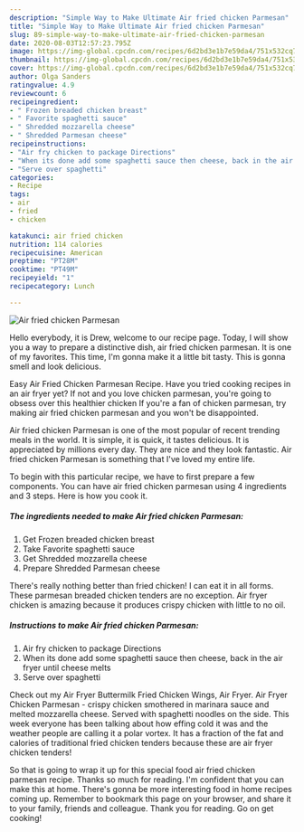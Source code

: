 ```yaml
---
description: "Simple Way to Make Ultimate Air fried chicken Parmesan"
title: "Simple Way to Make Ultimate Air fried chicken Parmesan"
slug: 89-simple-way-to-make-ultimate-air-fried-chicken-parmesan
date: 2020-08-03T12:57:23.795Z
image: https://img-global.cpcdn.com/recipes/6d2bd3e1b7e59da4/751x532cq70/air-fried-chicken-parmesan-recipe-main-photo.jpg
thumbnail: https://img-global.cpcdn.com/recipes/6d2bd3e1b7e59da4/751x532cq70/air-fried-chicken-parmesan-recipe-main-photo.jpg
cover: https://img-global.cpcdn.com/recipes/6d2bd3e1b7e59da4/751x532cq70/air-fried-chicken-parmesan-recipe-main-photo.jpg
author: Olga Sanders
ratingvalue: 4.9
reviewcount: 6
recipeingredient:
- " Frozen breaded chicken breast"
- " Favorite spaghetti sauce"
- " Shredded mozzarella cheese"
- " Shredded Parmesan cheese"
recipeinstructions:
- "Air fry chicken to package Directions"
- "When its done add some spaghetti sauce then cheese, back in the air fryer until cheese melts"
- "Serve over spaghetti"
categories:
- Recipe
tags:
- air
- fried
- chicken

katakunci: air fried chicken 
nutrition: 114 calories
recipecuisine: American
preptime: "PT28M"
cooktime: "PT49M"
recipeyield: "1"
recipecategory: Lunch

---
```



![Air fried chicken Parmesan](https://img-global.cpcdn.com/recipes/6d2bd3e1b7e59da4/751x532cq70/air-fried-chicken-parmesan-recipe-main-photo.jpg)

Hello everybody, it is Drew, welcome to our recipe page. Today, I will show you a way to prepare a distinctive dish, air fried chicken parmesan. It is one of my favorites. This time, I'm gonna make it a little bit tasty. This is gonna smell and look delicious.

Easy Air Fried Chicken Parmesan Recipe. Have you tried cooking recipes in an air fryer yet? If not and you love chicken parmesan, you&#39;re going to obsess over this healthier chicken If you&#39;re a fan of chicken parmesan, try making air fried chicken parmesan and you won&#39;t be disappointed.

Air fried chicken Parmesan is one of the most popular of recent trending meals in the world. It is simple, it is quick, it tastes delicious. It is appreciated by millions every day. They are nice and they look fantastic. Air fried chicken Parmesan is something that I've loved my entire life.


To begin with this particular recipe, we have to first prepare a few components. You can have air fried chicken parmesan using 4 ingredients and 3 steps. Here is how you cook it.

<!--inarticleads1-->

##### The ingredients needed to make Air fried chicken Parmesan:

1. Get  Frozen breaded chicken breast
1. Take  Favorite spaghetti sauce
1. Get  Shredded mozzarella cheese
1. Prepare  Shredded Parmesan cheese


There&#39;s really nothing better than fried chicken! I can eat it in all forms. These parmesan breaded chicken tenders are no exception. Air fryer chicken is amazing because it produces crispy chicken with little to no oil. 

<!--inarticleads2-->

##### Instructions to make Air fried chicken Parmesan:

1. Air fry chicken to package Directions
1. When its done add some spaghetti sauce then cheese, back in the air fryer until cheese melts
1. Serve over spaghetti


Check out my Air Fryer Buttermilk Fried Chicken Wings, Air Fryer. Air Fryer Chicken Parmesan - crispy chicken smothered in marinara sauce and melted mozzarella cheese. Served with spaghetti noodles on the side. This week everyone has been talking about how effing cold it was and the weather people are calling it a polar vortex. It has a fraction of the fat and calories of traditional fried chicken tenders because these are air fryer chicken tenders! 

So that is going to wrap it up for this special food air fried chicken parmesan recipe. Thanks so much for reading. I'm confident that you can make this at home. There's gonna be more interesting food in home recipes coming up. Remember to bookmark this page on your browser, and share it to your family, friends and colleague. Thank you for reading. Go on get cooking!
